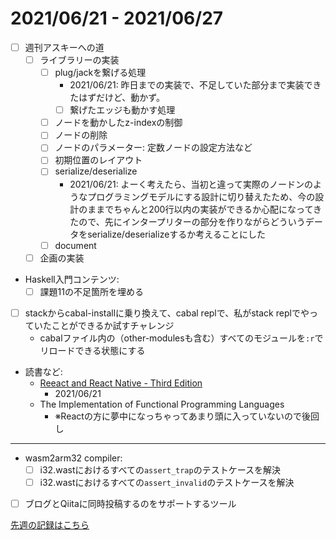 # 2021/06/21 - 2021/06/27

- [ ] 週刊アスキーへの道
    - [ ] ライブラリーの実装
        - [ ] plug/jackを繋げる処理
            - 2021/06/21: 昨日までの実装で、不足していた部分まで実装できたはずだけど、動かず。
            - [ ] 繋げたエッジも動かす処理
        - [ ] ノードを動かしたz-indexの制御
        - [ ] ノードの削除
        - [ ] ノードのパラメーター: 定数ノードの設定方法など
        - [ ] 初期位置のレイアウト
        - [ ] serialize/deserialize
            - 2021/06/21: よーく考えたら、当初と違って実際のノードンのようなプログラミングモデルにする設計に切り替えたため、今の設計のままでちゃんと200行以内の実装ができるか心配になってきたので、先にインタープリターの部分を作りながらどういうデータをserialize/deserializeするか考えることにした
        - [ ] document
    - [ ] 企画の実装
- Haskell入門コンテンツ:
    - [ ] 課題11の不足箇所を埋める
- [ ] stackからcabal-installに乗り換えて、cabal replで、私がstack replでやっていたことができるか試すチャレンジ
    - cabalファイル内の（other-modulesも含む）すべてのモジュールを`:r`でリロードできる状態にする
- 読書など:
    - [Reeact and React Native - Third Edition](https://www.packtpub.com/product/react-and-react-native-third-edition/9781839211140)
        - 2021/06/21
    - The Implementation of Functional Programming Languages
        - ※Reactの方に夢中になっちゃってあまり頭に入っていないので後回し

------

- wasm2arm32 compiler:
    - [ ] i32.wastにおけるすべての`assert_trap`のテストケースを解決
    - [ ] i32.wastにおけるすべての`assert_invalid`のテストケースを解決
- [ ] ブログとQiitaに同時投稿するのをサポートするツール

[先週の記録はこちら](https://github.com/igrep/daily-commits/blob/3908b1f20014a5bc412d51d81ba08d08a40a3f0b/yesterday.md)
